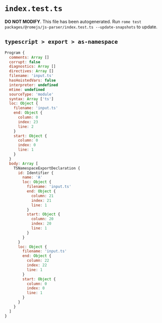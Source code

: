 # `index.test.ts`

**DO NOT MODIFY**. This file has been autogenerated. Run `rome test packages/@romejs/js-parser/index.test.ts --update-snapshots` to update.

## `typescript > export > as-namespace`

```javascript
Program {
  comments: Array []
  corrupt: false
  diagnostics: Array []
  directives: Array []
  filename: 'input.ts'
  hasHoistedVars: false
  interpreter: undefined
  mtime: undefined
  sourceType: 'module'
  syntax: Array ['ts']
  loc: Object {
    filename: 'input.ts'
    end: Object {
      column: 0
      index: 23
      line: 2
    }
    start: Object {
      column: 0
      index: 0
      line: 1
    }
  }
  body: Array [
    TSNamespaceExportDeclaration {
      id: Identifier {
        name: 'A'
        loc: Object {
          filename: 'input.ts'
          end: Object {
            column: 21
            index: 21
            line: 1
          }
          start: Object {
            column: 20
            index: 20
            line: 1
          }
        }
      }
      loc: Object {
        filename: 'input.ts'
        end: Object {
          column: 22
          index: 22
          line: 1
        }
        start: Object {
          column: 0
          index: 0
          line: 1
        }
      }
    }
  ]
}
```
